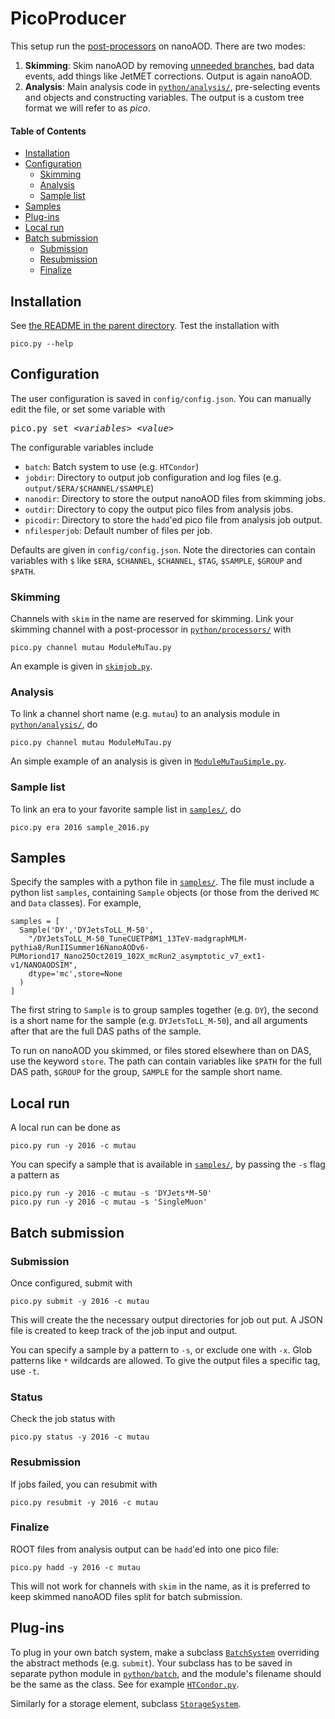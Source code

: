 # PicoProducer

This setup run the [post-processors](https://github.com/cms-nanoAOD/nanoAOD-tools) on nanoAOD.
There are two modes:
1. **Skimming**: Skim nanoAOD by removing [unneeded branches](https://github.com/cms-tau-pog/TauFW/blob/master/PicoProducer/python/processors/keep_and_drop_skim.txt),
                 bad data events,
                 add things like JetMET corrections. Output is again nanoAOD.
2. **Analysis**: Main analysis code in [`python/analysis/`](python/analysis),
                 pre-selecting events and objects and constructing variables.
                 The output is a custom tree format we will refer to as _pico_.

#### Table of Contents  
* [Installation](#Installation)<br>
* [Configuration](#Configuration)<br>
  * [Skimming](#Skimming)
  * [Analysis](#Analysis)
  * [Sample list](#Sample-list)
* [Samples](#Samples)<br>
* [Plug-ins](#Plug-ins)<br>
* [Local run](#Local-run)<br>
* [Batch submission](#Batch-submission)<br>
  * [Submission](#Submission)
  * [Resubmission](#Resubmission)
  * [Finalize](#Finalize)


## Installation

See [the README in the parent directory](../../../#taufw). Test the installation with
```
pico.py --help
```


## Configuration

The user configuration is saved in `config/config.json`.
You can manually edit the file, or set some variable with
<pre>
pico.py set <i>&lt;variables&gt; &lt;value&gt;</i>
</pre>
The configurable variables include
* `batch`: Batch system to use (e.g. `HTCondor`)
* `jobdir`: Directory to output job configuration and log files (e.g. `output/$ERA/$CHANNEL/$SAMPLE`)
* `nanodir`: Directory to store the output nanoAOD files from skimming jobs.
* `outdir`: Directory to copy the output pico files from analysis jobs.
* `picodir`: Directory to store the `hadd`'ed pico file from analysis job output.
* `nfilesperjob`: Default number of files per job.

Defaults are given in `config/config.json`.
Note the directories can contain variables with `$` like
`$ERA`, `$CHANNEL`, `$CHANNEL`, `$TAG`, `$SAMPLE`, `$GROUP` and `$PATH`.

### Skimming
Channels with `skim` in the name are reserved for skimming.
Link your skimming channel with a post-processor in [`python/processors/`](python/processors) with
```
pico.py channel mutau ModuleMuTau.py
```
An example is given in [`skimjob.py`](python/processors/skimjob.py).

### Analysis
To link a channel short name (e.g. `mutau`) to an analysis module
in [`python/analysis/`](python/analysis), do
```
pico.py channel mutau ModuleMuTau.py
```
An simple example of an analysis is given in [`ModuleMuTauSimple.py`](python/analysis/ModuleMuTauSimple.py).

### Sample list
To link an era to your favorite sample list in [`samples/`](samples/), do
```
pico.py era 2016 sample_2016.py
```


## Samples

Specify the samples with a python file in [`samples/`](samples).
The file must include a python list `samples`, containing `Sample` objects
(or those from the derived `MC` and `Data` classes). For example,
```
samples = [
  Sample('DY','DYJetsToLL_M-50',
    "/DYJetsToLL_M-50_TuneCUETP8M1_13TeV-madgraphMLM-pythia8/RunIISummer16NanoAODv6-PUMoriond17_Nano25Oct2019_102X_mcRun2_asymptotic_v7_ext1-v1/NANOAODSIM",
    dtype='mc',store=None
  )
]
```
The first string to `Sample` is to group samples together (e.g. `DY`),
the second is a short name for the sample  (e.g. `DYJetsToLL_M-50`),
and all arguments after that are the full DAS paths of the sample.

To run on nanoAOD you skimmed, or files stored elsewhere than on DAS, use the keyword `store`.
The path can contain variables like `$PATH` for the full DAS path, `$GROUP` for the group, `SAMPLE` for the sample short name.


## Local run
A local run can be done as
```
pico.py run -y 2016 -c mutau
```
You can specify a sample that is available in [`samples/`](samples), by passing the `-s` flag a pattern as
```
pico.py run -y 2016 -c mutau -s 'DYJets*M-50'
pico.py run -y 2016 -c mutau -s 'SingleMuon'
```


## Batch submission

### Submission
Once configured, submit with
```
pico.py submit -y 2016 -c mutau
```
This will create the the necessary output directories for job out put.
A JSON file is created to keep track of the job input and output.

You can specify a sample by a pattern to `-s`, or exclude one with `-x`. Glob patterns like `*` wildcards are allowed.
To give the output files a specific tag, use `-t`.

### Status
Check the job status with
```
pico.py status -y 2016 -c mutau
```

### Resubmission
If jobs failed, you can resubmit with
```
pico.py resubmit -y 2016 -c mutau
```

### Finalize
ROOT files from analysis output can be `hadd`'ed into one pico file:
```
pico.py hadd -y 2016 -c mutau
```
This will not work for channels with `skim` in the name,
as it is preferred to keep skimmed nanoAOD files split for batch submission.



## Plug-ins

To plug in your own batch system, make a subclass [`BatchSystem`](python/batch/BatchSystem.py)
overriding the abstract methods (e.g. `submit`).
Your subclass has to be saved in separate python module in [`python/batch`](python/batch),
and the module's filename should be the same as the class. See for example [`HTCondor.py`](python/batch/HTCondor.py).

Similarly for a storage element, subclass [`StorageSystem`](python/storage/StorageSystem.py).
